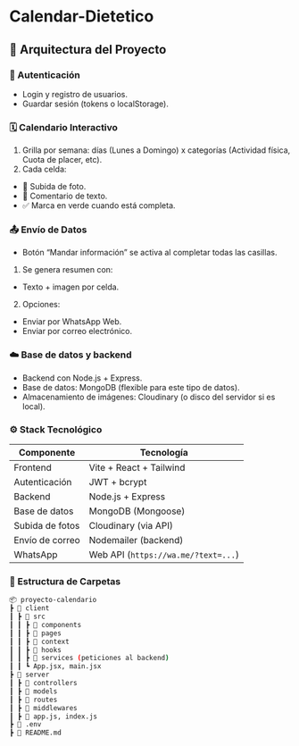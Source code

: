 # Calendar-Dietetico

## 🧩 Arquitectura del Proyecto
### 🔐 Autenticación
- Login y registro de usuarios.
- Guardar sesión (tokens o localStorage).

### 🗓️ Calendario Interactivo
1. Grilla por semana: días (Lunes a Domingo) x categorías (Actividad física, Cuota de placer, etc).
2. Cada celda:
- 📸 Subida de foto.
- 📝 Comentario de texto.
- ✅ Marca en verde cuando está completa.

### 📤 Envío de Datos
- Botón “Mandar información” se activa al completar todas las casillas.
1. Se genera resumen con:
- Texto + imagen por celda.
2. Opciones:
- Enviar por WhatsApp Web.
- Enviar por correo electrónico.

### ☁️ Base de datos y backend
- Backend con Node.js + Express.
- Base de datos: MongoDB (flexible para este tipo de datos).
- Almacenamiento de imágenes: Cloudinary (o disco del servidor si es local).

### ⚙️ Stack Tecnológico
| Componente      | Tecnología                          |
| --------------- | ----------------------------------- |
| Frontend        | Vite + React + Tailwind             |
| Autenticación   | JWT + bcrypt                        |
| Backend         | Node.js + Express                   |
| Base de datos   | MongoDB (Mongoose)                  |
| Subida de fotos | Cloudinary (via API)                |
| Envío de correo | Nodemailer (backend)                |
| WhatsApp        | Web API (`https://wa.me/?text=...`) |

### 📁 Estructura de Carpetas
```bash
📦 proyecto-calendario
┣ 📂 client
┃ ┣ 📂 src
┃ ┃ ┣ 📂 components
┃ ┃ ┣ 📂 pages
┃ ┃ ┣ 📂 context
┃ ┃ ┣ 📂 hooks
┃ ┃ ┣ 📂 services (peticiones al backend)
┃ ┃ ┗ App.jsx, main.jsx
┣ 📂 server
┃ ┣ 📂 controllers
┃ ┣ 📂 models
┃ ┣ 📂 routes
┃ ┣ 📂 middlewares
┃ ┣ 📄 app.js, index.js
┣ 📄 .env
┣ 📄 README.md
```